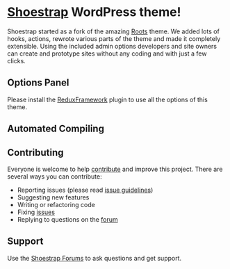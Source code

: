 # [Shoestrap](http://shoestrap.org) WordPress theme!

Shoestrap started as a fork of the amazing [Roots](http://roots.io) theme.
We added lots of hooks, actions, rewrote various parts of the theme and made it completely extensible.
Using the included admin options developers and site owners can create and prototype sites without any coding and with just a few clicks.

## Options Panel

Please install the [ReduxFramework](http://reduxframework.com) plugin to use all the options of this theme.

## Automated Compiling

## Contributing

Everyone is welcome to help [contribute](CONTRIBUTING.md) and improve this project. There are several ways you can contribute:

* Reporting issues (please read [issue guidelines](https://github.com/necolas/issue-guidelines))
* Suggesting new features
* Writing or refactoring code
* Fixing [issues](https://github.com/shoestrap/shoestrap/issues)
* Replying to questions on the [forum](http://shoestrap.org/forums/forum/shoestrap/)

## Support

Use the [Shoestrap Forums](http://shoestrap.org/forums/forum/shoestrap/) to ask questions and get support.